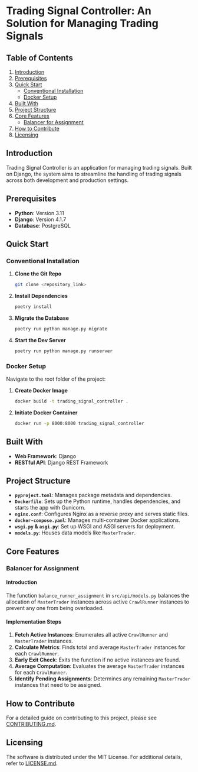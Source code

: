 # Trading Signal Controller: An Solution for Managing Trading Signals

## Table of Contents

1. [Introduction](#introduction)
2. [Prerequisites](#prerequisites)
3. [Quick Start](#quick-start)
   - [Conventional Installation](#conventional-installation)
   - [Docker Setup](#docker-setup)
4. [Built With](#built-with)
5. [Project Structure](#project-structure)
6. [Core Features](#core-features)
   - [Balancer for Assignment](#balancer-for-assignment)
7. [How to Contribute](#how-to-contribute)
8. [Licensing](#licensing)

## Introduction

Trading Signal Controller is an application for managing trading signals. Built on Django, the system aims to streamline the handling of trading signals across both development and production settings.

## Prerequisites

- **Python**: Version 3.11
- **Django**: Version 4.1.7
- **Database**: PostgreSQL

## Quick Start

### Conventional Installation

1. **Clone the Git Repo**
    ```bash
    git clone <repository_link>
    ```
2. **Install Dependencies**
    ```bash
    poetry install
    ```
3. **Migrate the Database**
    ```bash
    poetry run python manage.py migrate
    ```
4. **Start the Dev Server**
    ```bash
    poetry run python manage.py runserver
    ```

### Docker Setup

Navigate to the root folder of the project:

1. **Create Docker Image**
    ```bash
    docker build -t trading_signal_controller .
    ```
2. **Initiate Docker Container**
    ```bash
    docker run -p 8000:8000 trading_signal_controller
    ```

## Built With

- **Web Framework**: Django
- **RESTful API**: Django REST Framework

## Project Structure

- **`pyproject.toml`**: Manages package metadata and dependencies.
- **`Dockerfile`**: Sets up the Python runtime, handles dependencies, and starts the app with Gunicorn.
- **`nginx.conf`**: Configures Nginx as a reverse proxy and serves static files.
- **`docker-compose.yaml`**: Manages multi-container Docker applications.
- **`wsgi.py` & `asgi.py`**: Set up WSGI and ASGI servers for deployment.
- **`models.py`**: Houses data models like `MasterTrader`.

## Core Features

### Balancer for Assignment

#### Introduction

The function `balance_runner_assignment` in `src/api/models.py` balances the allocation of `MasterTrader` instances across active `CrawlRunner` instances to prevent any one from being overloaded.

#### Implementation Steps

1. **Fetch Active Instances**: Enumerates all active `CrawlRunner` and `MasterTrader` instances.
2. **Calculate Metrics**: Finds total and average `MasterTrader` instances for each `CrawlRunner`.
3. **Early Exit Check**: Exits the function if no active instances are found.
4. **Average Computation**: Evaluates the average `MasterTrader` instances for each `CrawlRunner`.
5. **Identify Pending Assignments**: Determines any remaining `MasterTrader` instances that need to be assigned.

## How to Contribute

For a detailed guide on contributing to this project, please see [CONTRIBUTING.md](CONTRIBUTING.md).

## Licensing

The software is distributed under the MIT License. For additional details, refer to [LICENSE.md](LICENSE.md).
